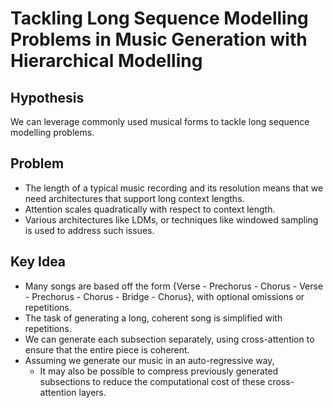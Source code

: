 # Tackling Long Sequence Modelling Problems in Music Generation with Hierarchical Modelling

## Hypothesis

We can leverage commonly used musical forms to tackle long sequence modelling problems. 

## Problem

- The length of a typical music recording and its resolution means that we need architectures that support long context lengths. 
- Attention scales quadratically with respect to context length. 
- Various architectures like LDMs, or techniques like windowed sampling is used to address such issues.

## Key Idea

- Many songs are based off the form {Verse - Prechorus - Chorus - Verse - Prechorus - Chorus - Bridge - Chorus}, with optional omissions or repetitions. 
- The task of generating a long, coherent song is simplified with repetitions.
- We can generate each subsection separately, using cross-attention to ensure that the entire piece is coherent. 
- Assuming we generate our music in an auto-regressive way, 
  - It may also be possible to compress previously generated subsections to reduce the computational cost of these cross-attention layers.
